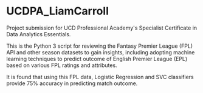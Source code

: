 # UCDPA_LiamCarroll

Project submission for UCD Professional Academy's Specialist Certificate in Data Analytics Essentials. 

This is the Python 3 script for reviewing the Fantasy Premier League (FPL) API and other season datasets to gain insights, including adopting machine learning techniques to predict outcome of English Premier League (EPL) based on various FPL ratings and attributes.

It is found that using this FPL data, Logistic Regression and SVC classifiers provide 75% accuracy in predicting match outcome.
